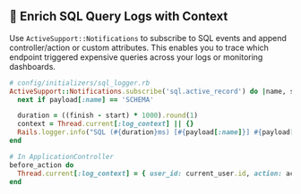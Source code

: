 ## 🧩 Enrich SQL Query Logs with Context

Use `ActiveSupport::Notifications` to subscribe to SQL events and append controller/action or custom attributes. This enables you to trace which endpoint triggered expensive queries across your logs or monitoring dashboards.

```ruby
# config/initializers/sql_logger.rb
ActiveSupport::Notifications.subscribe('sql.active_record') do |name, start, finish, id, payload|
  next if payload[:name] == 'SCHEMA'

  duration = ((finish - start) * 1000).round(1)
  context = Thread.current[:log_context] || {}
  Rails.logger.info("SQL (#{duration}ms) [#{payload[:name]}] #{payload[:sql]} | Context: #{context.to_json}")
end

# In ApplicationController
before_action do
  Thread.current[:log_context] = { user_id: current_user.id, action: action_name }
end
```